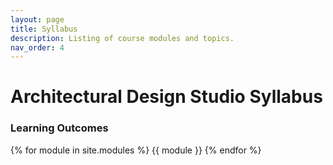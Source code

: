 ```yaml
---
layout: page
title: Syllabus
description: Listing of course modules and topics.
nav_order: 4
---
```


# Architectural Design Studio Syllabus

### Learning Outcomes

{% for module in site.modules %}
{{ module }}
{% endfor %}
